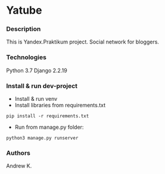 # Yatube
### Description
This is Yandex.Praktikum project. Social network for bloggers.
### Technologies
Python 3.7
Django 2.2.19
### Install & run dev-project
- Install & run venv
- Install libraries from requirements.txt
```
pip install -r requirements.txt
``` 
- Run from manage.py folder:
```
python3 manage.py runserver
```
### Authors
Andrew K.